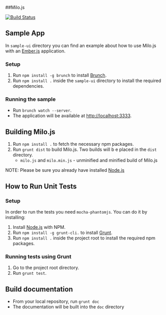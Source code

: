 ##Milo.js

[![Build Status](https://travis-ci.org/mulesoft/milo.png?branch=master)](https://travis-ci.org/mulesoft/milo)

## Sample App

In `sample-ui` directory you can find an example about how to use Milo.js with an [Ember.js](http://emberjs.com/) application.

### Setup

1. Run `npm install -g brunch` to install [Brunch](http://brunch.io/).
2. Run `npm install .` inside the `sample-ui` directory to install the required dependencies.

### Running the sample

* Run `brunch watch --server`.
* The application will be available at [http://localhost:3333](http://localhost:3333).

## Building Milo.js

1. Run `npm install .` to fetch the necessary npm packages.
2. Run `grunt dist` to build Milo.js. Two builds will b e placed in the `dist` directory.
	* `milo.js` and `milo.min.js` - unminified and minified build of Milo.js

NOTE: Please be sure you already have installed [Node.js](http://nodejs.org/)

## How to Run Unit Tests

### Setup

In order to run the tests you need `mocha-phantomjs`. You can do it by installing:

1. Install [Node.js](http://nodejs.org/) with NPM.
2. Run `npm install -g grunt-cli.` to install [Grunt](http://gruntjs.com/getting-started).
3. Run `npm install .` inside the project root to install the required npm packages.

###  Running tests using Grunt

1. Go to the project root directory.
2. Run `grunt test`.

## Build documentation

* From your local repository, run `grunt doc`
* The documentation will be built into the `doc` directory
